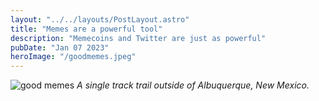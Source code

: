 ```yaml
---
layout: "../../layouts/PostLayout.astro"
title: "Memes are a powerful tool"
description: "Memecoins and Twitter are just as powerful"
pubDate: "Jan 07 2023"
heroImage: "/goodmemes.jpeg"
---
```



![good memes](/public/modern-blog/goodmemes.jpeg)
*A single track trail outside of Albuquerque, New Mexico.*
